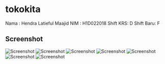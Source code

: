 # tokokita

Nama : Hendra Latieful Maajid
NIM : H1D022018
Shift KRS: D
Shift Baru: F

## Screenshot
![Screenshot](login.png)
![Screenshot](registrasi.png)
![Screenshot](list_produk.png)
![Screenshot](tambah.png)
![Screenshot](edit.png)
![Screenshot](hapus.png)
![Screenshot](lougout.png)